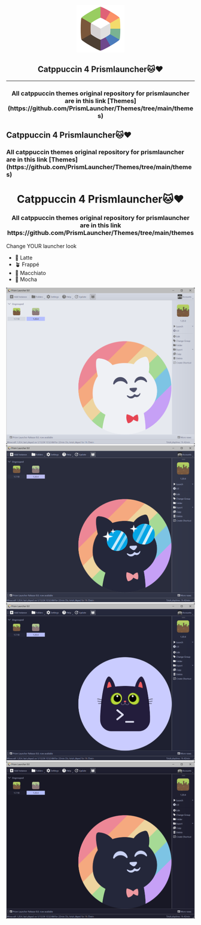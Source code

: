 <p align="center">
  <img src="https://github.com/tiffylikecat/prismlauncherThemes/blob/main/catppuccin/prismlauncherLogo.png" alt="prismlauncherLogo">
</p>

<h2 align="center">Catppuccin 4 Prismlauncher🐱❤️</h2>

---

<h3 align="center">All catppuccin themes original repository for prismlauncher are in this link [Themes](https://github.com/PrismLauncher/Themes/tree/main/themes)</h3>


<p align="center">
  <h2>Catppuccin 4 Prismlauncher🐱❤️</h2>
  <h3>All catppuccin themes original repository for prismlauncher are in this link [Themes](https://github.com/PrismLauncher/Themes/tree/main/themes)</h3>
</p>

<h1 align="center">Catppuccin 4 Prismlauncher🐱❤️</h1>

<h3 align="center">All catppuccin themes original repository for prismlauncher are in this link https://github.com/PrismLauncher/Themes/tree/main/themes</h3>

Change YOUR launcher look
- 🌻 Latte
- 🪴 Frappé
- 🌺 Macchiato
- 🌿 Mocha


<p align="center">
  <img src="https://github.com/tiffylikecat/prismlauncherThemes/blob/main/catppuccin/catppuccinLattePreview.png" alt="catppuccinLattePreview">
  <img src="https://github.com/tiffylikecat/prismlauncherThemes/blob/main/catppuccin/catppuccinFrappePreview.png" alt="catppuccinFrappePreview">
  <img src="https://github.com/tiffylikecat/prismlauncherThemes/blob/main/catppuccin/catppuccinMacchiatoPreview.png" alt="catppuccinMacchiatoPreview">
  <img src="https://github.com/tiffylikecat/prismlauncherThemes/blob/main/catppuccin/catppuccinMochaPreview.png" alt="catppuccinMochaPreview">
</p>
